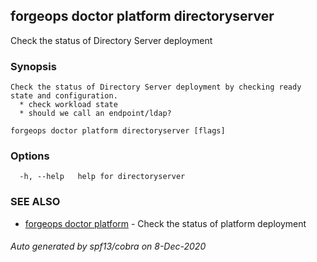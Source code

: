 ## forgeops doctor platform directoryserver

Check the status of Directory Server deployment

### Synopsis


	Check the status of Directory Server deployment by checking ready state and configuration.
	  * check workload state
	  * should we call an endpoint/ldap?
	

```
forgeops doctor platform directoryserver [flags]
```

### Options

```
  -h, --help   help for directoryserver
```

### SEE ALSO

* [forgeops doctor platform](forgeops_doctor_platform.md)	 - Check the status of platform deployment

###### Auto generated by spf13/cobra on 8-Dec-2020
